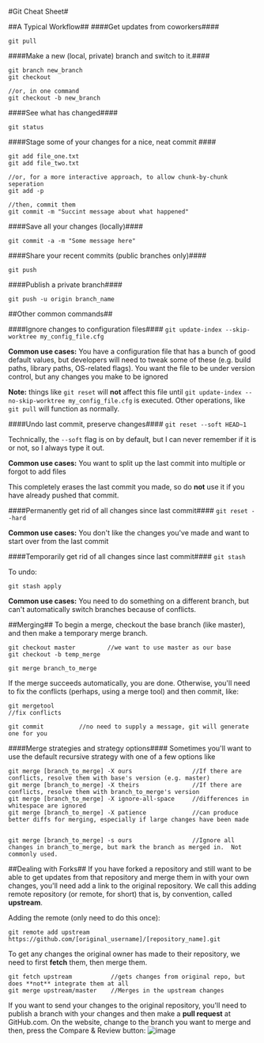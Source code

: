 #Git Cheat Sheet#

##A Typical Workflow##
####Get updates from coworkers####

`git pull` 

####Make a new (local, private) branch and switch to it.####
```
git branch new_branch
git checkout 

//or, in one command
git checkout -b new_branch
```

####See what has changed####
```
git status
```

####Stage some of your changes for a nice, neat commit ####
```
git add file_one.txt
git add file_two.txt

//or, for a more interactive approach, to allow chunk-by-chunk seperation
git add -p

//then, commit them
git commit -m "Succint message about what happened"
```

####Save all your changes (locally)####
```
git commit -a -m "Some message here"
```

####Share your recent commits (public branches only)####
```
git push
```

####Publish a private branch####
```
git push -u origin branch_name
```


##Other common commands##

####Ignore changes to configuration files####
`git update-index --skip-worktree my_config_file.cfg`

**Common use cases:** You have a configuration file that has a bunch of good default values, but developers will need to tweak some of these (e.g. build paths, library paths, OS-related flags).  You want the file to be under version control, but any changes you make to be ignored

**Note:** things like `git reset` will **not** affect this file until `git update-index --no-skip-worktree my_config_file.cfg` is executed.  Other operations, like `git pull` will function as normally.

####Undo last commit, preserve changes####
`git reset --soft HEAD~1`

Technically, the `--soft` flag is on by default, but I can never remember if it is or not, so I always type it out.

**Common use cases:** You want to split up the last commit into multiple or forgot to add files

This completely erases the last commit you made, so do **not** use it if you have already pushed that commit.


####Permanently get rid of all changes since last commit####
`git reset --hard`

**Common use cases:** You don't like the changes you've made and want to start over from the last commit

####Temporarily get rid of all changes since last commit####
`git stash`

To undo:

`git stash apply`

**Common use cases:** You need to do something on a different branch, but can't automatically switch branches because of conflicts.

##Merging##
To begin a merge, checkout the base branch (like master), and then make a temporary merge branch.
```
git checkout master	        //we want to use master as our base
git checkout -b temp_merge

git merge branch_to_merge
```
If the merge succeeds automatically, you are done.  Otherwise, you'll need to fix the conflicts (perhaps, using a merge tool) and then commit, like:

```
git mergetool
//fix conflicts

git commit 			//no need to supply a message, git will generate one for you
```

####Merge strategies and strategy options####
Sometimes you'll want to use the default recursive strategy with one of a few options like
```
git merge [branch_to_merge] -X ours 				//If there are conflicts, resolve them with base's version (e.g. master)
git merge [branch_to_merge] -X theirs			 	//If there are conflicts, resolve them with branch_to_merge's version
git merge [branch_to_merge] -X ignore-all-space   	//differences in whitespace are ignored
git merge [branch_to_merge] -X patience				//can produce better diffs for merging, especially if large changes have been made


git merge [branch_to_merge] -s ours 				//Ignore all changes in branch_to_merge, but mark the branch as merged in.  Not commonly used.
```


##Dealing with Forks##
If you have forked a repository and still want to be able to get updates from that repository and merge them in with your own changes, you'll need add a link to the original repository.  We call this adding remote repository (or remote, for short) that is, by convention, called **upstream**.

Adding the remote (only need to do this once):
```
git remote add upstream https://github.com/[original_username]/[repository_name].git
```

To get any changes the original owner has made to their repository, we need to first **fetch** them, then merge them.
```
git fetch upstream           //gets changes from original repo, but does **not** integrate them at all
git merge upstream/master    //Merges in the upstream changes
```

If you want to send your changes to the original repository, you'll need to publish a branch with your changes and then make a **pull request** at GitHub.com.
On the website, change to the branch you want to merge and then, press the Compare & Review button:
![image](https://cloud.githubusercontent.com/assets/6819944/3727985/f19bb00e-16a3-11e4-859c-bc93d85248ae.png)

